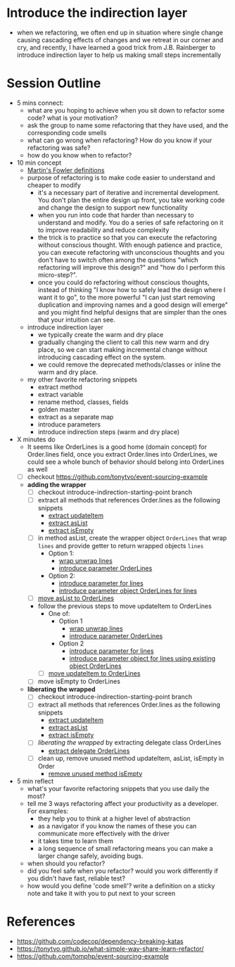 # Introduce the indirection layer
- when we refactoring, we often end up in situation where single change causing cascading effects of changes and we retreat in our corner and cry, and recently, I have learned a good trick from J.B. Rainberger to introduce indirection layer to help us making small steps incrementally
# Session Outline
- 5 mins connect: 
  - what are you hoping to achieve when you sit down to refactor some code? what is your motivation?
  - ask the group to name some refactoring that they have used, and the corresponding code smells
  - what can go wrong when refactoring? How do you know if your refactoring was safe?
  - how do you know when to refactor?
- 10 min concept
  - [Martin's Fowler definitions](https://martinfowler.com/bliki/DefinitionOfRefactoring.html)
  - purpose of refactoring is to make code easier to understand and cheaper to modify
    - it's a necessary part of iterative and incremental development. You don't plan the entire design up front, you take working code and change the design to support new functionality
    - when you run into code that harder than necessary to understand and modify. You do a series of safe refactoring on it to improve readability and reduce complexity
    - the trick is to practice so that you can execute the refactoring without conscious thought. With enough patience and practice, you can execute refactoring with unconscious thoughts and you don't have to switch often among the questions "which refactoring will improve this design?" and "how do I perform this micro-step?".
    - once you could do refactoring without conscious thoughts, instead of thinking "I know how to safely lead the design where I want it to go", to the more powerful "I can just start removing duplication and improving names and a good design will emerge" and you might find helpful designs that are simpler than the ones that your intuition can see.
  - introduce indirection layer
    - we typically create the warm and dry place
    - gradually changing the client to call this new warm and dry place, so we can start making incremental change without introducing cascading effect on the system.
    - we could remove the deprecated methods/classes or inline the warm and dry place.
  - my other favorite refactoring snippets
    - extract method
    - extract variable
    - rename method, classes, fields
    - golden master
    - extract as a separate map
    - introduce parameters
    - introduce indirection steps (warm and dry place) 
- X minutes do
  - It seems like OrderLines is a good home (domain concept) for Order.lines field, once you extract Order.lines into OrderLines, we could see a whole bunch of behavior should belong into OrderLines as well
  - [ ] checkout https://github.com/tonytvo/event-sourcing-example
  - **adding the wrapper**
    - [ ] checkout introduce-indirection-starting-point branch
    - [ ] extract all methods that references Order.lines as the following snippets
      - [extract updateItem](./snippets/lines-update-item.gif)
      - [extract asList](./snippets/extract-aslist-lines.gif)
      - [extract isEmpty](./snippets/extract-is-empty.gif)
    - [ ] in method asList, create the wrapper object `OrderLines` that wrap `lines` and provide getter to return wrapped objects `lines`
      - Option 1:
        - [wrap unwrap lines](./snippets/wrap-unwrap-object.gif)
        - [introduce parameter OrderLines](./snippets/introduce-parameter-orderlines.gif)
      - Option 2:
        - [introduce parameter for lines](./snippets/introduce-lines-parameter.gif)
        - [introduce parameter object OrderLines for lines](./snippets/introduce-parameter-objects-orderlines.gif)
    - [ ] [move asList to OrderLines](./snippets/move-aslist-to-orderlines.gif)
    - follow the previous steps to move updateItem to OrderLines
      - One of:
        - Option 1
          - [wrap unwrap lines](./snippets/wrap-unwrap-object.gif)
          - [introduce parameter OrderLines](./snippets/introduce-parameter-orderlines.gif)
        - Option 2
          - [introduce parameter for lines](./snippets/introduce-lines-parameter.gif)
          - [introduce parameter object for lines using existing object OrderLines](./snippets/introduce-parameter-object-use-existing-orderlines.gif)
      - [ ] [move updateItem to OrderLines](./snippets/move-update-item-to-orderlines.gif)
    - [ ] move isEmpty to OrderLines
  - **liberating the wrapped**
    - [ ] checkout introduce-indirection-starting-point branch
    - [ ] extract all methods that references Order.lines as the following snippets
      - [extract updateItem](./snippets/lines-update-item.gif)
      - [extract asList](./snippets/extract-aslist-lines.gif)
      - [extract isEmpty](./snippets/extract-is-empty.gif)
    - [ ] *liberating the wrapped* by extracting delegate class OrderLines
      - [extract delegate OrderLines](./snippets/extract-delegate-orderlines.gif) 
    - [ ] clean up, remove unused method updateItem, asList, isEmpty in Order
      - [remove unused method isEmpty](./snippets/delete-unused-method-is-empty.gif) 

- 5 min reflect
  - what's your favorite refactoring snippets that you use daily the most?
  - tell me 3 ways refactoring affect your productivity as a developer. For examples:
    - they help you to think at a higher level of abstraction
    - as a navigator if you know the names of these you can communicate more effectively with the driver
    - it takes time to learn them
    - a long sequence of small refactoring means you can make a larger change safely, avoiding bugs.
  - when should you refactor?
  - did you feel safe when you refactor? would you work differently if you didn't have fast, reliable test?
  - how would you define 'code smell'? write a definition on a sticky note and take it with you to put next to your screen

# References
- https://github.com/codecop/dependency-breaking-katas
- https://tonytvo.github.io/what-simple-way-share-learn-refactor/
- https://github.com/tomphp/event-sourcing-example
